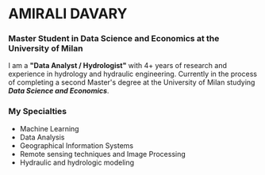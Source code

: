 <!--
**amiralid/amiralid** is a ✨ _special_ ✨ repository because its `README.md` (this file) appears on your GitHub profile.

Here are some ideas to get you started:

- 🔭 I’m currently working on ...
- 🌱 I’m currently learning ...
- 👯 I’m looking to collaborate on ...
- 🤔 I’m looking for help with ...
- 💬 Ask me about ...
- 📫 How to reach me: ...
- 😄 Pronouns: ...
- ⚡ Fun fact: ...
-->


# AMIRALI DAVARY
### Master Student in Data Science and Economics at the University of Milan

I am a **"Data Analyst / Hydrologist"** with 4+ years of research and experience in hydrology and hydraulic engineering. Currently in the process of completing a second Master's degree at the University of Milan studying ***Data Science and Economics***.

### My Specialties
- Machine Learning
- Data Analysis
- Geographical Information Systems
- Remote sensing techniques and Image Processing
- Hydraulic and hydrologic modeling
